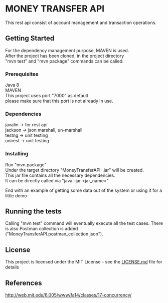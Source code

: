 
# MONEY TRANSFER API

This rest api consist of account management and transaction operations.

## Getting Started

For the dependency management purpose, MAVEN is used. <br/>
After the project has been cloned, in the project directory <br/>
"mvn test" and "mvn package" commands can be called. <br/>

### Prerequisites

Java 8 <br/>
MAVEN <br/>
This project uses port "7000" as default <br/>
please make sure that this port is not already in use.

### Dependencies
javalin -> for rest api <br/>
jackson -> json marshall, un-marshall <br/>
testng  -> unit testing <br/>
unirest -> unit testing <br/>

### Installing

Run "mvn package"<br/>
Under the target directory "MoneyTransferAPI-<version>.jar" will be created.<br/>
This jar file contains all the necessary dependencies.<br/>
It can be directly called via "java -jar <jar_name>"<br/>

End with an example of getting some data out of the system or using it for a little demo

## Running the tests

Calling "mvn test" command will eventually execute all the test cases.
There is also Postman collection is added ("MoneyTransferAPI.postman_collection.json").

## License

This project is licensed under the MIT License - see the [LICENSE.md](LICENSE.md) file for details

## References
http://web.mit.edu/6.005/www/fa14/classes/17-concurrency/